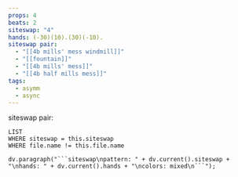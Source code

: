 ```yaml
---
props: 4
beats: 2
siteswap: "4"
hands: (-30)(10).(30)(-10).
siteswap pair:
  - "[[4b mills' mess windmill]]"
  - "[[fountain]]"
  - "[[4b mills' mess]]"
  - "[[4b half mills mess]]"
tags:
  - asymm
  - async
---
```


siteswap pair:
```dataview
LIST
WHERE siteswap = this.siteswap
WHERE file.name != this.file.name
```
```dataviewjs
dv.paragraph("```siteswap\npattern: " + dv.current().siteswap + "\nhands: " + dv.current().hands + "\ncolors: mixed\n```");
```
